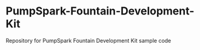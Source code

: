 PumpSpark-Fountain-Development-Kit
==================================

Repository for PumpSpark Fountain Development Kit sample code
